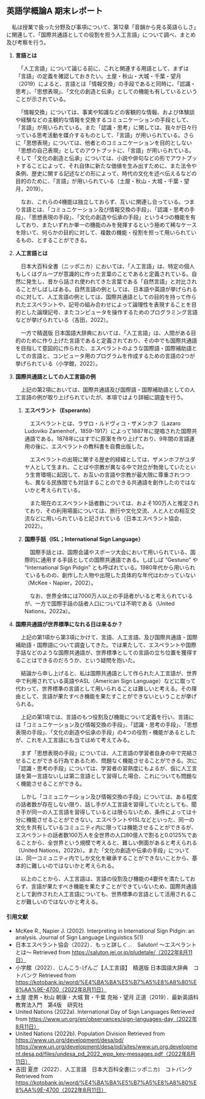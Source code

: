 ## **英語学概論A 期末レポート**

　私は授業で扱った分野及び事項について、第12章「音韻から見る英語らしさ」に関連して、「国際共通語としての役割を担う人工言語」について調べ、まとめ及び考察を行う。

1. **言語とは**

    　「人工言語」について論じる前に、これと関連する用語として、まずは「言語」の定義を確認しておきたい。土屋・秋山・大城・千葉・望月（2019）によると、言語とは「情報交換」の手段であると同時に、「認識・思考」、「思想表現」、「文化の創造と伝承」としての機能も有しているということが示されている。

    　「情報交換」については、事実や知識などの客観的な情報、および体験談や経験などの主観的な情報を交換するコミュニケーションの手段として、「言語」が用いられている。また「認識・思考」に関しては、我々が日々行っている思考活動を媒介するものとして、「言語」が用いられている。さらに「思想表現」については、他者とのコミュニケーションを目的としない「思想の自己表現」としてのアウトプットに、「言語」が用いられている。そして「文化の創造と伝承」については、小説や俳句などの形でアウトプットすることによって、それ自体に新たな価値を生み出すために、また法令や条例、歴史に関する記述などの形によって、時代の文化を述べ伝えるなどの目的のために、「言語」が用いられている（土屋・秋山・大城・千葉・望月，2019）。

    　なお、これらの4機能は独立しておらず、互いに関連し合っている。つまり言語とは、「コミュニケーション及び情報交換の手段」、「認識・思考の手段」、「思想表現の手段」、「文化の創造や伝承の手段」という4つの機能を有しており、またいずれか単一の機能のみを発揮するという極めて稀なケースを除いて、何らかの目的に対して、複数の機能・役割を担って用いられているもの、とすることができる。


2. **人工言語とは**

    　日本大百科全書（ニッポニカ）においては、「人工言語」は、特定の個人もしくはグループが意識的に作った言葉のことであると定義されている。自然に発生し、昔から話され使われてきた言葉である「自然言語」と対比されることがしばしばある。自然言語の例としては、日本語や英語が挙げられるのに対して、人工言語の例としては、国際共通語としての目的を持って作られたエスペラントや、記号の組み合わせによって論理性を表現することを目的とした論理記号、またコンピュータを操作するためのプログラミング言語などが挙げられている（吉田，2022）。

    　一方で精選版 日本国語大辞典においては、「人工言語」は、人間がある目的のために作り上げた言語であると定義されており、その中でも国際共通語を目指して意図的に作られた、エスペラントのような国際語・国際補助語としての言語と、コンピュータ用のプログラムを作成するための言語の2つが挙げられている（小学館，2022）。


3. **国際共通語としての人工言語の例**

    　上記の第2項においては、国際共通語及び国際語・国際補助語としての人工言語の例が取り上げられていたが、本項ではより詳細に調査を行う。

    1. **エスペラント（Esperanto）**
    
        　エスペラントとは、ラザロ・ルドヴィコ・ザメンホフ（Lazaro Ludoviko Zamenhof，1859-1917）によって1887年に提唱された国際共通語である。1878年にはすでに原案を作り上げており、9年間の言語運用の後に、エスペラントの教科書を自費出版した。

        　エスペラントの出現に関する歴史的経緯としては、ザメンホフがユダヤ人として生まれ、ことばや宗教が異なる中で対立が勃発していたという生育環境に起因して、お互いの言語や宗教が最大限に尊重されつつも、異なる民族間でも対話することのできる共通語を創作したのではないかと考えられている。

        　また現在のエスペラント話者数については、およそ100万人と推定されており、その利用場面については、旅行や文化交流、人と人との相互交流などに用いられていると記されている（日本エスペラント協会，2022）。

    2. **国際手話（ISL；International Sign Language）**

        　国際手話とは、国際会議やスポーツ大会において用いられている、国際的に通用する手話としての国際共通語である。しばしば “Gestuno” や “International Sign Pidgin” とも呼ばれている。1980年代から用いられているものの、創作した人物や出現した具体的な年代はわかっていない（McKee・Napier，2002）。

        　なお、世界全体には7000万人以上の手話者がいると考えられているが、一方で国際手話の話者人口については不明である（United Nations，2022a）。

4. **国際共通語が世界標準になれる日は来るか？**

    　上記の第1項から第3項にかけて、言語、人工言語、及び国際共通語・国際補助語・国際語について調査してきた。では果たして、エスペラントや国際手話などのような国際共通語が、世界標準としての言語の立ち位置を獲得することはできるのだろうか、という疑問を抱いた。

    　結論から申し上げると、私は国際共通語として作られた人工言語が、世界中で利用されている英語やASL（American Sign Language）などに取って代わって、世界標準の言語として用いられることは難しいと考える。その理由として、言語が果たすべき機能を果たすことができないということが挙げられる。

    　上記の第1項では、言語のもつ役割及び機能について定義を行い、言語には「コミュニケーション及び情報交換の手段」、「認識・思考の手段」、「思想表現の手段」、「文化の創造や伝承の手段」の4つの役割・機能があるとしたが、これを人工言語にも当てはめて考えてみる。

    　まず「思想表現の手段」については、人工言語の学習者自身の中で完結させることができる行為であるため、問題なく機能させることができる。次に「認識・思考の手段」については、学習者の習熟度にもよるが、仮に人工言語を第一言語ないしは第二言語として習得した場合、これについても問題なく機能させることができる。

    　しかし「コミュニケーション及び情報交換の手段」については、ある程度の話者数が存在しない限り、話し手が人工言語を習得していたとしても、聞き手が同一の人工言語を習得しているとは限らないため、条件によっては十分に機能させることができない。エスペラントやISLなどといった、同一の文化を共有しているコミュニティ内に限っては機能させることができるが、エスペラントの話者数100万人を全世界の人口80億人で割ると0.0125%であることから、全世界という規模で考えると、難しい側面があると考えられる（United Nations，2022b）。また「文化の創造や伝承の手段」については、同一コミュニティ内でしか文化を継承することができないことから、基本的に難しいのではないかと考えられる。

    　以上のことから、人工言語は、言語の役割及び機能の4要件を満たしておらず、言語が果たすべき機能を果たすことができていないため、国際共通語として創作された人工言語についても、世界標準の言語として活用されることが難しいのではないかと考える。



#### 引用文献

* McKee R., Napier J. (2002). Interpreting in International Sign Pidgin: an analysis. Journal of Sign Language Linguistics 5(1)
* 日本エスペラント協会（2022）．もっと詳しく…　Saluton! ～エスペラントとは～ Retrieved from https://saluton.jei.or.jp/pludetale/（2022年8月11日）
* 小学館（2022）．じんこう-げんご【人工言語】　精選版 日本国語大辞典　コトバンク Retrieved from https://kotobank.jp/word/%E4%BA%BA%E5%B7%A5%E8%A8%80%E8%AA%9E-4700（2022年8月11日）
* 土屋 澄男・秋山 朝康・大城 賢・千葉 克裕・望月 正道（2019）．最新英語科教育法入門　第4版　研究社
* United Nations (2022a). International Day of Sign Languages Retrieved from https://www.un.org/en/observances/sign-languages-day（2022年8月11日）
* United Nations (2022b). Population Division Retrieved from https://www.un.org/development/desa/pd/ https://www.un.org/development/desa/pd/sites/www.un.org.development.desa.pd/files/undesa_pd_2022_wpp_key-messages.pdf（2022年8月11日）
* 吉田 夏彦（2022）．人工言語　日本大百科全書(ニッポニカ)　コトバンク Retrieved from https://kotobank.jp/word/%E4%BA%BA%E5%B7%A5%E8%A8%80%E8%AA%9E-4700（2022年8月11日）
